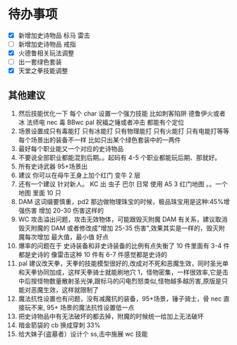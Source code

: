 # 待办事项

- [x] 新增加史诗物品 标马 雷击
- [ ] 新增加史诗物品 戒指
- [x] 火德鲁相关玩法调整
- [ ] 出一套绿色套装
- [x] 天堂之拳技能调整

## 其他建议

1. 然后技能优化一下 每个 char 设置一个强力技能 比如刺客陷阱 德鲁伊火或者冰 法师电 nec 毒 BBwc pal 祝福之锤或者冲击 都能有个定位
2. 场景设置成只有毒能打 只有冰能打 只有物理能打 只有火能打 只有电能打等等 每个场景出的装备不一样 比如只出某个绿色套装中的一两件
3. 最好每个职业能又一个对应的史诗物品
4. 不要说全部职业都能混到后期。。起码有 4-5 个职业都能玩后期、那就好。
5. 所有史诗武器 95+场景出
6. 建议 你可以在母牛王身上加个红门 变牛 2 层
7. 还有一个建议 针对新人。 KC 出 虫子 巴尔 日常 使用 A5 3 红门地图 。。一个地图 里面 10 只
8. DAM 这词缀要慎重，pd2 那边做物理珠宝的时候，极品珠宝用是这种:45%增强伤害 增加 20-30 伤害这样的
9. WC 攻击溢出问题，攻击无效物体，可能跟毁灭附魔 DAM 有关系，建议取消毁灭附魔的 DAM 或者修改成"增加 25-35 伤害",效果其实是一样的，毁灭附魔每次增加 最大值，最小值 好点
10. 爆率的问题在于 史诗装备和非史诗装备的比例有点失衡了 10 件里面有 3-4 件都是史诗的 像雷击这种 10 件有 6-7 件感觉都是史诗的
11. pal 建议改天拳，天拳的技能模型很好的,改成对不死和恶魔生效，同时圣光单和天拳协同加成，这样天拳骑士就能刷地穴 1，怪物密集，一样很效率,它是击中后按怪物数量散射圣光弹,跟标马的闪电烈怒类似,怪物越多越厉害,原版是只能对恶魔生效，这样就限制了
12. 魔法抗性设置也有问题，没有减魔抗的装备，95+场景，锤子骑士，骨 nec 直接玩不来, 95+ 场景的魔法抗性设置低一点
13. 把史诗物品中有无法破坏的都去掉，附魔的时候统一给加上无法破坏
14. 暗金箭袋的 cb 换成穿刺 33%
15. 给大妹子(盗墓者）设计个 ss,击中施展 wc 技能
